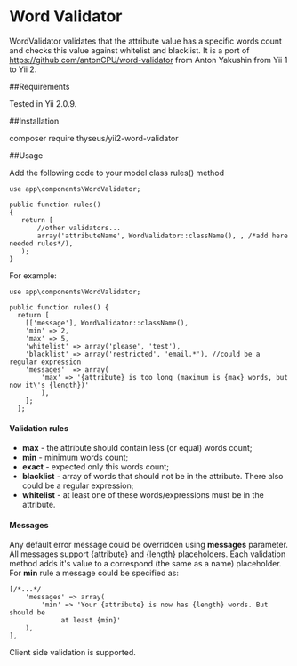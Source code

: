 Word Validator
==============

WordValidator validates that the attribute value has a specific words count and checks this value against whitelist and blacklist.
It is a port of https://github.com/antonCPU/word-validator from Anton Yakushin from Yii 1 to Yii 2.

##Requirements

Tested in Yii 2.0.9.

##Installation

composer require thyseus/yii2-word-validator

##Usage

Add the following code to your model class rules() method

~~~
use app\components\WordValidator;

public function rules()
{
   return [
       //other validators...
       array('attributeName', WordValidator::className(), , /*add here needed rules*/),
   );
}

~~~

For example:

~~~
use app\components\WordValidator;

public function rules() {
  return [
    [['message'], WordValidator::className(),
    'min' => 2,
    'max' => 5,
    'whitelist' => array('please', 'test'),
    'blacklist' => array('restricted', 'email.*'), //could be a regular expression
    'messages'  => array(
        'max' => '{attribute} is too long (maximum is {max} words, but now it\'s {length})'
        ),
    ];
  ];
~~~

#### Validation rules
- **max** - the attribute should contain less (or equal) words count;
- **min** - minimum words count;
- **exact** - expected only this words count;
- **blacklist** - array of words that should not be in the attribute.
                There also could be a regular expression;
- **whitelist** - at least one of these words/expressions must be in the attribute.

#### Messages
Any default error message could be overridden using **messages** parameter.
All messages support {attribute} and {length} placeholders. Each validation
method adds it's value to a correspond (the same as a name) placeholder.
For **min** rule a message could be specified as:
~~~
[/*...*/
    'messages' => array(
        'min' => 'Your {attribute} is now has {length} words. But should be
             at least {min}'
    ),
],
~~~

Client side validation is supported.
